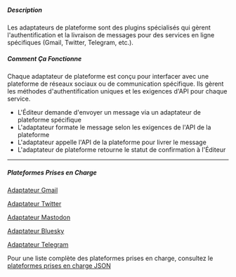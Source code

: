 ##### Description

Les adaptateurs de plateforme sont des plugins spécialisés qui gèrent l'authentification et la livraison de messages pour des services en ligne spécifiques (Gmail, Twitter, Telegram, etc.).

##### Comment Ça Fonctionne

Chaque adaptateur de plateforme est conçu pour interfacer avec une plateforme de réseaux sociaux ou de communication spécifique. Ils gèrent les méthodes d'authentification uniques et les exigences d'API pour chaque service.

- L'Éditeur demande d'envoyer un message via un adaptateur de plateforme spécifique
- L'adaptateur formate le message selon les exigences de l'API de la plateforme
- L'adaptateur appelle l'API de la plateforme pour livrer le message
- L'adaptateur de plateforme retourne le statut de confirmation à l'Éditeur

---

##### Plateformes Prises en Charge

[Adaptateur Gmail](https://github.com/smswithoutborders/gmail-oauth2-adapter)

[Adaptateur Twitter](https://github.com/smswithoutborders/twitter-oauth2-adapter)

[Adaptateur Mastodon](https://github.com/smswithoutborders/mastodon-oauth2-adapter)

[Adaptateur Bluesky](https://github.com/smswithoutborders/bluesky-oauth2-adapter)

[Adaptateur Telegram](https://github.com/smswithoutborders/telegram-pnba-adapter)

Pour une liste complète des plateformes prises en charge, consultez le [plateformes prises en charge JSON](https://publisher.smswithoutborders.com/v1/platforms)
